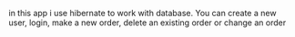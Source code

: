 in this app i use hibernate to work with database. You can create a new user, login, make a new order, delete an existing order or change an order

